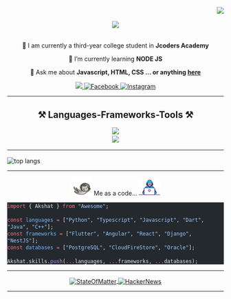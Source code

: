   <p align="right">
  <img src="https://visitor-badge.laobi.icu/badge?page_id=kad-f.kad-f">
</p>
<p align="center">
  <img src="https://user-images.githubusercontent.com/74038190/240906093-9be4d344-6782-461a-b5a6-32a07bf7b34e.gif">
</p>
<div align="center">
  <h2></h2>
  <p>
   🚀 I am currently a third-year college student  in <strong>Jcoders Academy</strong>
  </p>
</div>
<div align="center">
  <p>🌱 I’m currently learning <strong>NODE JS</strong></p>
  <p>💬 Ask me about <strong>Javascript, HTML, CSS ... or anything <a href="https://github.com/kad-f">here</a></strong></p>
</div>
<div align="center">
  <a href="mailto:keyanandydelgado@gmail.com">
    <img src="https://img.shields.io/badge/Gmail-333333?style=for-the-badge&amp;logo=gmail&amp;logoColor=red">
  </a>
  <a href="https://www.facebook.com/keyandelgado.fajanoy">
    <img alt="Facebook" title="Connect on Facebook" src="https://img.shields.io/badge/-Facebook-1877F2?style=for-the-badge&amp;logo=facebook&amp;logoColor=white">
  </a>
  <a href="https://www.instagram.com/https.keyan/">
    <img alt="Instagram" title="" &#x22;follow="" on="" instagram&#x22;="" src="https://img.shields.io/badge/-Instagram-E4405F?style=for-the-badge&amp;logo=instagram&amp;logoColor=white">
  </a>
</div>
<hr>
<h2 align="center">⚒️ Languages-Frameworks-Tools ⚒️</h2>
<div align="center">
  <img src="https://skillicons.dev/icons?i=nodejs,github,javascript,express,mongodb"><br>
  <img src="https://skillicons.dev/icons?i=bootstrap,html,css,vscode,figma,git">
</div>
<hr>
  <img width="325" align="center" src="https://github-readme-stats.vercel.app/api/top-langs/?username=kad-f&amp;hide=HTML&amp;langs_count=8&amp;layout=compact&amp;theme=react&amp;border_radius=10&amp;size_weight=0.5&amp;count_weight=0.5&amp;exclude_repo=github-readme-stats" alt="top langs">
</div>
<hr>

<p align="center">
  <img src="https://raw.githubusercontent.com/dev-akshat/archive/main/images/gifs/others/astro_cat.webp" width="50">
  Me as a code... 
  <img src="https://raw.githubusercontent.com/dev-akshat/archive/main/images/gifs/others/dev_boy.gif" width="50">
</p>
<pre class="astro-code github-dark" style="background-color:#24292e;color:#e1e4e8; overflow-x: auto;" tabindex="0"><code><span class="line"><span style="color:#F97583">import</span><span style="color:#E1E4E8"> { Akshat } </span><span style="color:#F97583">from</span><span style="color:#9ECBFF"> "Awesome"</span><span style="color:#E1E4E8">;</span></span>
<span class="line"></span>
<span class="line"><span style="color:#F97583">const</span><span style="color:#79B8FF"> languages</span><span style="color:#F97583"> =</span><span style="color:#E1E4E8"> [</span><span style="color:#9ECBFF">"Python"</span><span style="color:#E1E4E8">, </span><span style="color:#9ECBFF">"Typescript"</span><span style="color:#E1E4E8">, </span><span style="color:#9ECBFF">"Javascript"</span><span style="color:#E1E4E8">, </span><span style="color:#9ECBFF">"Dart"</span><span style="color:#E1E4E8">, </span><span style="color:#9ECBFF">"Java"</span><span style="color:#E1E4E8">, </span><span style="color:#9ECBFF">"C++"</span><span style="color:#E1E4E8">];</span></span>
<span class="line"><span style="color:#F97583">const</span><span style="color:#79B8FF"> frameworks</span><span style="color:#F97583"> =</span><span style="color:#E1E4E8"> [</span><span style="color:#9ECBFF">"Flutter"</span><span style="color:#E1E4E8">, </span><span style="color:#9ECBFF">"Angular"</span><span style="color:#E1E4E8">, </span><span style="color:#9ECBFF">"React"</span><span style="color:#E1E4E8">, </span><span style="color:#9ECBFF">"Django"</span><span style="color:#E1E4E8">, </span><span style="color:#9ECBFF">"NestJS"</span><span style="color:#E1E4E8">];</span></span>
<span class="line"><span style="color:#F97583">const</span><span style="color:#79B8FF"> databases</span><span style="color:#F97583"> =</span><span style="color:#E1E4E8"> [</span><span style="color:#9ECBFF">"PostgreSQL"</span><span style="color:#E1E4E8">, </span><span style="color:#9ECBFF">"CloudFireStore"</span><span style="color:#E1E4E8">, </span><span style="color:#9ECBFF">"Oracle"</span><span style="color:#E1E4E8">];</span></span>
<span class="line"></span>
<span class="line"><span style="color:#E1E4E8">Akshat.skills.</span><span style="color:#B392F0">push</span><span style="color:#E1E4E8">(</span><span style="color:#F97583">...</span><span style="color:#E1E4E8">languages, </span><span style="color:#F97583">...</span><span style="color:#E1E4E8">frameworks, </span><span style="color:#F97583">...</span><span style="color:#E1E4E8">databases);</span></span></code></pre>
<hr>
<p align="center">
  <a href="https://github.com/dev-akshat/state-of-matter">
    <img align="center" alt="StateOfMatter" src="https://github-readme-stats.vercel.app/api/pin/?username=dev-akshat&amp;repo=state-of-matter">
  </a>
  <a href="https://github.com/dev-akshat/HackerNews">
    <img align="center" alt="HackerNews" src="https://github-readme-stats.vercel.app/api/pin/?username=dev-akshat&amp;repo=HackerNews">
  </a>
</p>
<hr>
